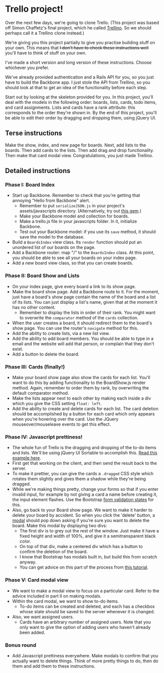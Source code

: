 # Trello project!

Over the next few days, we're going to clone Trello. (This project was based off Simon Chaffetz's final project, which he called [Trellino](http://trellino.herokuapp.com/). So we should perhaps call it a Trellino clone instead.)

We're giving you this project partially to give you practise building stuff on your own. This means that ~~I don't have to check these instructions well~~ you'll have to think of stuff on your own.

I've made a short version and long version of these instructions. Choose whichever you prefer.

We've already provided authentication and a Rails API for you, so you just have to build the Backbone app. I just stole the API from Trellino, so you should look at that to get an idea of the functionality before each step.

Start out by looking at the skeleton provided for you. In this project, you'll deal with the models in the following order: boards, lists, cards, todo items, and card assignments. Lists and cards have a rank attribute: this corresponds to the order they're shown in. By the end of this project, you'll be able to edit their order by dragging and dropping them, using jQuery UI.

## Terse instructions

Make the show, index, and new page for boards. Next, add lists to the boards. Then add cards to the lists. Then add drag and drop functionality. Then make that card modal view. Congratulations, you just made Trellino.


## Detailed instructions

### Phase I: Board Index

* Start up Backbone. Remember to check that you're getting that annoying "Hello from Backbone" alert.
  * Remember to put `serializeJSON.js` in your project's assets/javascripts directory. (Alternatively, try out [this gem](http://rubygems.org/gems/serialize_json-rails).)
  * Make your Backbone model and collection for boards.
  * Make a trello.js file in your javascripts folder. In it, initialize Backbone.
  * Test out your Backbone model: if you use its `save` method, it should save the model to the database.
* Build a `BoardsIndex` view class. Its `render` function should put an unordered list of our boards on the page.
* Add a Backbone router: map "/" to the `BoardsIndex` class. At this point, you should be able to see all your boards on your index page.
* Add a new board view class, so that you can create boards.

### Phase II: Board Show and Lists

* On your index page, give every board a link to its show page.
* Make the board show page. Add a Backbone route to it. For the moment, just have a board's show page contain the name of the board and a list of its lists. You can just display a list's name, given that at the moment it has no other content.
  * Remember to display the lists in order of their rank. You might want to overwrite the `comparator` method of the `cards` collection.
* When the user creates a board, it should redirect them to the board's show page. You can use the router's `navigate` method for this.
* Add the ability to create lists, via a new list view.
* Add the ability to add board members. You should be able to type in a email and the website will add that person, or complain that they don't exist.
* Add a button to delete the board.

### Phase III: Cards (finally!)

* Make your board show page also show the cards for each list. You'll want to do this by adding functionality to the BoardShow.js render method. Again, remember to order them by rank, by overwriting the default comparator method.
* Make the lists appear next to each other by making each inside a div which you give the CSS setting `float: left`.
* Add the ability to create and delete cards for each list. The card deletion should be accomplished by a button for each card which only appears when you're hovering over the card. Use the JQuery mouseover/mouseleave events to get this effect.

### Phase IV: Javascript prettiness!

* The whole fun of Trello is the dragging and dropping of the to-do items and lists. We'll be using jQuery UI Sortable to accomplish this. [Read this example here](http://stackoverflow.com/a/15635201).
* First get that working on the client, and then send the result back to the server.
* To make it prettier, you can give the cards a `.dragged` CSS style which rotates them slightly and gives them a shadow while they're being dragged.
* While we're making things pretty, change your forms so that if you enter invalid input, for example by not giving a card a name before creating it, the input element flashes. Use the Bootstrap [form validation states](http://getbootstrap.com/css/#forms-control-validation) for this. 
* Also, go back to your Board show page. We want to make it harder to delete your board by accident. So when you click the 'delete' button, a [modal](http://getbootstrap.com/javascript/#modals) should pop down asking if you're sure you want to delete the board. Make this modal by displaying two divs:
  * The first div is to grey out the rest of the window. Just make it have a fixed height and width of 100%, and give it a semitransparent black color.
  * On top of that div, make a centered div which has a button to confirm the deletion of the board.
  * I know that Bootstrap has modals built in, but build this from scratch anyway.
  * You can get advice on this part of the process from [this tutorial](http://www.jacklmoore.com/notes/jquery-modal-tutorial/).

### Phase V: Card modal view

* We want to make a modal view to focus on a particular card. Refer to the advice included in part II on making modals.
* Within the card modal, we want to show to-do items.
  * To-do items can be created and deleted, and each has a checkbox whose state should be saved to the server whenever it is changed.
* Also, we want assigned users.
  * Cards have an arbitrary number of assigned users. Note that you only want to give the option of adding users who haven't already been added.

### Bonus round

* Add Javascript prettiness everywhere. Make modals to confirm that you actually want to delete things. Think of more pretty things to do, then do them and add them to these instructions.

